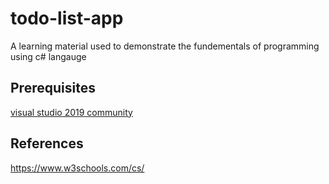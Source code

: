 # todo-list-app
A learning material used to demonstrate the fundementals of programming using c# langauge

## Prerequisites
[visual studio 2019 community](https://visualstudio.microsoft.com/vs/)

## References 
https://www.w3schools.com/cs/
